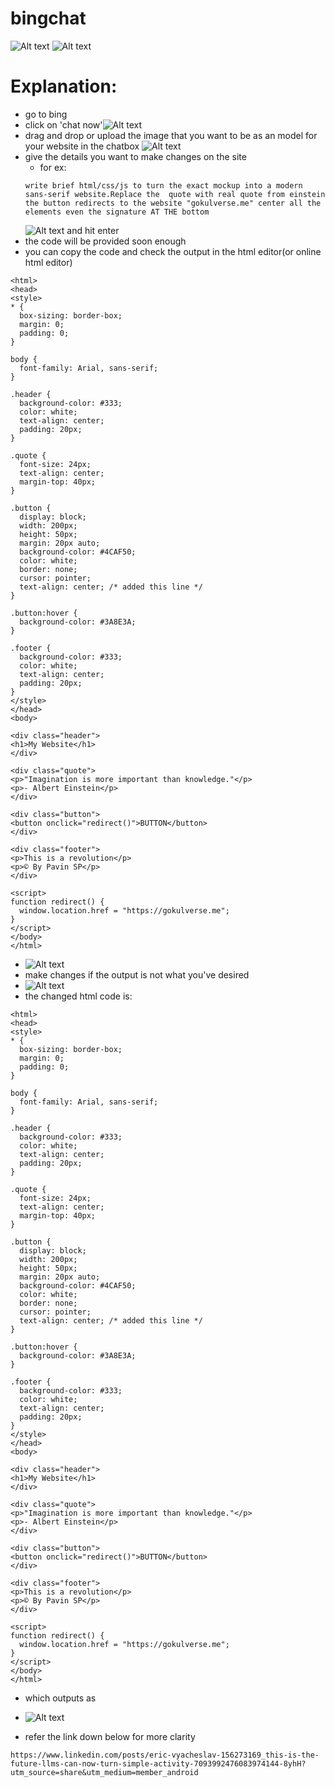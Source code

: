 # bingchat

![Alt text](image.png)
![Alt text](image-1.png)

# Explanation:
 - go to bing 
- click on 'chat now'![Alt text](image-2.png)
- drag and drop or upload the image that you want to be as an model for your website in the chatbox
![Alt text](image-3.png)
- give the details you want to make changes on the site 
    - for ex:
    ```
    write brief html/css/js to turn the exact mockup into a modern sans-serif website.Replace the  quote with real quote from einstein the button redirects to the website "gokulverse.me" center all the elements even the signature AT THE bottom
    ```
    ![Alt text](image-4.png) and hit enter
- the code will be provided soon enough
- you can copy the code and check the output in the html editor(or online html editor)
```
<html>
<head>
<style>
* {
  box-sizing: border-box;
  margin: 0;
  padding: 0;
}

body {
  font-family: Arial, sans-serif;
}

.header {
  background-color: #333;
  color: white;
  text-align: center;
  padding: 20px;
}

.quote {
  font-size: 24px;
  text-align: center;
  margin-top: 40px;
}

.button {
  display: block;
  width: 200px;
  height: 50px;
  margin: 20px auto;
  background-color: #4CAF50;
  color: white;
  border: none;
  cursor: pointer;
  text-align: center; /* added this line */
}

.button:hover {
  background-color: #3A8E3A;
}

.footer {
  background-color: #333;
  color: white;
  text-align: center;
  padding: 20px;
}
</style>
</head>
<body>

<div class="header">
<h1>My Website</h1>
</div>

<div class="quote">
<p>"Imagination is more important than knowledge."</p>
<p>- Albert Einstein</p>
</div>

<div class="button">
<button onclick="redirect()">BUTTON</button>
</div>

<div class="footer">
<p>This is a revolution</p>
<p>© By Pavin SP</p>
</div>

<script>
function redirect() {
  window.location.href = "https://gokulverse.me";
}
</script>
</body>
</html>

```
- ![Alt text](image-7.png)
- make changes if the output is not what you've desired
- ![Alt text](image-6.png)
- the changed html code is:
```
<html>
<head>
<style>
* {
  box-sizing: border-box;
  margin: 0;
  padding: 0;
}

body {
  font-family: Arial, sans-serif;
}

.header {
  background-color: #333;
  color: white;
  text-align: center;
  padding: 20px;
}

.quote {
  font-size: 24px;
  text-align: center;
  margin-top: 40px;
}

.button {
  display: block;
  width: 200px;
  height: 50px;
  margin: 20px auto;
  background-color: #4CAF50;
  color: white;
  border: none;
  cursor: pointer;
  text-align: center; /* added this line */
}

.button:hover {
  background-color: #3A8E3A;
}

.footer {
  background-color: #333;
  color: white;
  text-align: center;
  padding: 20px;
}
</style>
</head>
<body>

<div class="header">
<h1>My Website</h1>
</div>

<div class="quote">
<p>"Imagination is more important than knowledge."</p>
<p>- Albert Einstein</p>
</div>

<div class="button">
<button onclick="redirect()">BUTTON</button>
</div>

<div class="footer">
<p>This is a revolution</p>
<p>© By Pavin SP</p>
</div>

<script>
function redirect() {
  window.location.href = "https://gokulverse.me";
}
</script>
</body>
</html>
```
- which outputs as 
- ![Alt text](image-8.png)

- refer the link down below for more clarity
```
https://www.linkedin.com/posts/eric-vyacheslav-156273169_this-is-the-future-llms-can-now-turn-simple-activity-7093992476083974144-8yhH?utm_source=share&utm_medium=member_android
```
